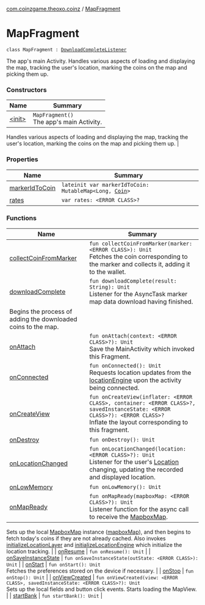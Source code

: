 [com.coinzgame.theoxo.coinz](../index.md) / [MapFragment](.)

# MapFragment

`class MapFragment : `[`DownloadCompleteListener`](../-download-complete-listener/index.md)

The app's main Activity.
Handles various aspects of loading and displaying the map,
tracking the user's location, marking the coins on the map and picking them up.

### Constructors

| Name | Summary |
|---|---|
| [&lt;init&gt;](-init-.md) | `MapFragment()`<br>The app's main Activity.
Handles various aspects of loading and displaying the map,
tracking the user's location, marking the coins on the map and picking them up. |

### Properties

| Name | Summary |
|---|---|
| [markerIdToCoin](marker-id-to-coin.md) | `lateinit var markerIdToCoin: MutableMap<Long, `[`Coin`](../-coin/index.md)`>` |
| [rates](rates.md) | `var rates: <ERROR CLASS>?` |

### Functions

| Name | Summary |
|---|---|
| [collectCoinFromMarker](collect-coin-from-marker.md) | `fun collectCoinFromMarker(marker: <ERROR CLASS>): Unit`<br>Fetches the coin corresponding to the marker and collects it, adding it to the wallet. |
| [downloadComplete](download-complete.md) | `fun downloadComplete(result: String): Unit`<br>Listener for the AsyncTask marker map data download having finished.
Begins the process of adding the downloaded coins to the map. |
| [onAttach](on-attach.md) | `fun onAttach(context: <ERROR CLASS>?): Unit`<br>Save the MainActivity which invoked this Fragment. |
| [onConnected](on-connected.md) | `fun onConnected(): Unit`<br>Requests location updates from the [locationEngine](#) upon the activity being connected. |
| [onCreateView](on-create-view.md) | `fun onCreateView(inflater: <ERROR CLASS>, container: <ERROR CLASS>?, savedInstanceState: <ERROR CLASS>?): <ERROR CLASS>?`<br>Inflate the layout corresponding to this fragment. |
| [onDestroy](on-destroy.md) | `fun onDestroy(): Unit` |
| [onLocationChanged](on-location-changed.md) | `fun onLocationChanged(location: <ERROR CLASS>?): Unit`<br>Listener for the user's [Location](#) changing, updating the recorded and displayed location. |
| [onLowMemory](on-low-memory.md) | `fun onLowMemory(): Unit` |
| [onMapReady](on-map-ready.md) | `fun onMapReady(mapboxMap: <ERROR CLASS>?): Unit`<br>Listener function for the async call to receive the [MapboxMap](#).
Sets up the local [MapboxMap](#) instance ([mapboxMap](on-map-ready.md#com.coinzgame.theoxo.coinz.MapFragment$onMapReady()/mapboxMap)), and then begins to fetch today's coins
if they are not already cached.
Also invokes [initializeLocationLayer](#) and [initializeLocationEngine](#) which initialize
the location tracking. |
| [onResume](on-resume.md) | `fun onResume(): Unit` |
| [onSaveInstanceState](on-save-instance-state.md) | `fun onSaveInstanceState(outState: <ERROR CLASS>): Unit` |
| [onStart](on-start.md) | `fun onStart(): Unit`<br>Fetches the preferences stored on the device if necessary. |
| [onStop](on-stop.md) | `fun onStop(): Unit` |
| [onViewCreated](on-view-created.md) | `fun onViewCreated(view: <ERROR CLASS>, savedInstanceState: <ERROR CLASS>?): Unit`<br>Sets up the local fields and button click events. Starts loading the MapView. |
| [startBank](start-bank.md) | `fun startBank(): Unit` |
